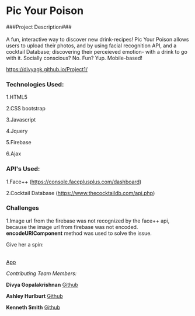 <h1>Pic Your Poison</h1>


###Project Description### <br><br>
A fun, interactive way to discover new drink-recipes! Pic Your Poison allows users to upload their photos, and by using facial recognition API, and a cocktail Database; discovering their perceieved emotion- with a drink to go with it. 
Socially conscious? No. Fun? Yup. 
Mobile-based! 

https://divyagk.github.io/Project1/

<h3>Technologies Used:</h3>

1.HTML5

2.CSS bootstrap

3.Javascript

4.Jquery

5.Firebase

6.Ajax

<h3>API's Used:</h3>

1.Face++ (https://console.faceplusplus.com/dashboard)

2.Cocktail Database (https://www.thecocktaildb.com/api.php)

<h3>Challenges</h3>

1.Image url from the firebase was not recognized by the face++ api, because the image url from firebase was not encoded.
**encodeURIComponent** method was used to solve the issue.





Give her a spin: <br><br>

[App](https://divyagk.github.io/Project1/)

_Contributing Team Members:_

**Divya Gopalakrishnan**
[Github](https://github.com/Divyagk)

**Ashley Hurlburt**
[Github](https://github.com/CodingAshley1983) 

**Kenneth Smith**
[Github](https://github.com/KennethS13)
<br>








